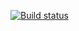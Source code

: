 [![Build status](https://ci.appveyor.com/api/projects/status/lpc16fgcq3tq5q5y?svg=true)](https://ci.appveyor.com/project/Jenek619/dz1-2api-ci)


